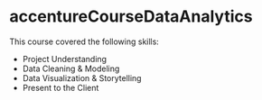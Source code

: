 # accentureCourseDataAnalytics
This course covered the following skills:
- Project Understanding
- Data Cleaning & Modeling
- Data Visualization & Storytelling
- Present to the Client
